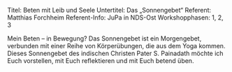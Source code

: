 Titel: Beten mit Leib und Seele
Untertitel: Das „Sonnengebet“
Referent: Matthias Forchheim
Referent-Info: JuPa in NDS-Ost
Workshopphasen: 1, 2, 3

Mein Beten – in Bewegung? Das Sonnengebet ist ein Morgengebet, verbunden mit einer Reihe von Körperübungen, die aus dem Yoga kommen. Dieses Sonnengebet des indischen Christen Pater S. Painadath möchte ich Euch vorstellen, mit Euch reflektieren und mit Euch betend üben. 
